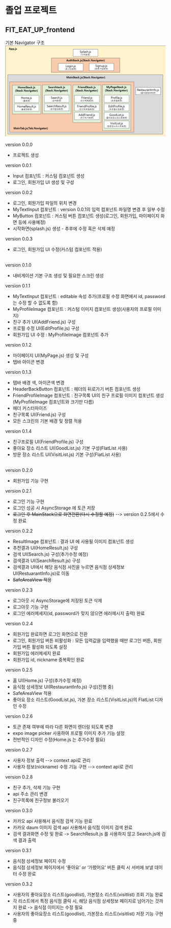 # 졸업 프로젝트
## FIT_EAT_UP_frontend
기본 Navigator 구조
![Navigator구조](./Navigator%20%EA%B5%AC%EC%A1%B0.png)


version 0.0.0 
+ 프로젝트 생성

version 0.0.1 
+ Input 컴포넌트 : 커스텀 컴포넌트 생성
+  로그인, 회원가입 UI 생성 및 구성

version 0.0.2 
+ 로그인, 회원가입 파일의 위치 변경
+ MyTextInput 컴포넌트 : version 0.0.1의 입력 컴포넌트 파일명 변경 후 일부 수정
+ MyButton 컴포넌트 : 커스텀 버튼 컴포넌트 생성(로그인, 회원가입, 마이페이지 화면 등에 사용예정)
+ 시작화면(splash.js) 생성 - 추후에 수정 혹은 삭제 예정

version 0.0.3
+ 로그인, 회원가입 UI 수정(커스텀 컴포넌트 적용)
<br><br>

version 0.1.0 
+ 내비게이션 기본 구조 생성 및 필요한 스크린 생성

version 0.1.1 
+ MyTextInput  컴포넌트 : editable 속성 추가(프로필 수정 화면에서 id, password는 수정 할 수 없도록 함)
+ MyProfileImage 컴포넌트 : 커스텀 이미지 컴포넌트 생성(사용자의 프로필 이미지)
+ 친구 추가 UI(AddFriend.js) 구성
+ 프로필 수정 UI(EditProfile.js) 구성
+ 회원가입 UI 수정 : MyProfileImage 컴포넌트 추가

version 0.1.2
+ 마이페이지 UI(MyPage.js) 생성 및 구성
+ 탭바 아이콘 변경 

version 0.1.3
+ 탭바 배경 색, 아이콘색 변경
+ HeaderBackButton 컴포넌트 : 헤더의 뒤로가기 버튼 컴포넌트 생성
+ FriendProfileImage 컴포넌트 : 친구목록 UI의 친구 프로필 이미지 컴포넌트 생성(MyProfileImage 컴포넌트와 크기만 다름)
+ 헤더 커스터마이즈
+ 친구목록 UI(Friend.js) 구성
+ 모든 스크린의 기본 배경  및 정렬 적용

version 0.1.4
+ 친구프로필 UI(FriendProfile.js) 구성
+ 좋아요 장소 리스트 UI(GoodList.js) 기본 구성(FlatList 사용)
+ 방문 장소 리스트 UI(VisitList.js) 기본 구성(FlatList 사용)
<br><br>

version 0.2.0
+ 회원가입 기능 구현

version 0.2.1
+ 로그인 기능 구현
+ 로그인 성공 시 AsyncStorage 에 토큰 저장
+ ~~로그인 후 MainStack으로 화면전환(다시 수정할 예정)~~ --> version 0.2.5에서 수정 완료

version 0.2.2
+ ResultImage 컴포넌트 : 결과 UI 에 사용될 이미지 컴포넌트 생성
+ 추천결과 UI(HomeResult.js) 구성
+ 검색 UI(Search.js) 구성(추가수정 예정)
+ 검색결과 UI(SearchResult.js) 구성
+ 검색결과 UI에서 해당 음식점 사진을 누르면 음식점 상세정보 UI(RestuarantInfo.js)로 이동
+ ~~SafeAreaView 적용~~

version 0.2.3 	
- 로그아웃 시 AsyncStorage에 저장된 토큰 삭제
- 로그아웃 기능 구현
- 로그인 에러메세지(id, password가 맞지 않으면 에러메시지 출력) 완료

version 0.2.4
- 회원가입 완료하면 로그인 화면으로 전환
- 로그인, 회원가입 버튼 비활성화 : 모든 입력값을 입력했을 때만 로그인 버튼, 회원가입 버튼 활성화 되도록 설정
- 회원가입 에러메세지 완료
- 회원가입 id, nickname 중복확인 완료

version 0.2.5
- 홈 UI(Home.js) 구성(추가수정 예정)
- 음식점 상세정보 UI(RestaurantInfo.js) 구성(진행 중)
- SafeAreaView 적용
- 좋아요 장소 리스트(GoodList.js), 가본 장소 리스트(VisitList.js)의 FlatList 디자인 수정


version 0.2.6
- 토큰 존재 여부에 따라 다른 화면이 렌더링 되도록 변경
- expo image picker 사용하여 프로필 이미지 추가 기능 설정
- 전반적인 디자인 수정(Home.js 는 추가수정 필요)

version 0.2.7
- 사용자 정보 출력  --> context api로 관리
- 사용자 정보(nickname) 수정 기능 구현 --> context api로 관리

version 0.2.8
- 친구 추가, 삭제 기능 구현
- api 주소 관리 변경
- 친구목록에 친구정보 불러오기

version 0.3.0
- 카카오 api 사용해서 음식점 검색 기능 완료
- 카카오 daum 이미지 검색 api 사용해서 음식점 이미지 검색 완료
- 검색 결과화면 수정 및 완료 -> SearchResult.js 를 사용하지 않고 Search.js에 검색 결과 출력

version 0.3.1
- 음식점 상세정보 페이지 수정
- 음식점 상세정보 페이지에서 ‘좋아요’ or ‘가봤어요’ 버튼 클릭 시 서버에 보낼 데이터 수정 완료

version 0.3.2
- 사용자의 좋아요장소 리스트(goodlist), 가본장소 리스트(visitlist) 조회 기능 완료
- 각 리스트에서 특정 음식점 클릭 시, 해당 음식점 상세정보 페이지로 넘어가는 것까지 완료 -> 음식점 이미지는 수정 필요
- 사용자의 좋아요장소 리스트(goodlist), 가본장소 리스트(visitlist) 저장 기능 구현 중